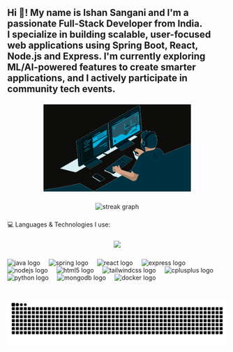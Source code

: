 <h2 align="left">Hi 👋! My name is Ishan Sangani and I'm a passionate Full-Stack Developer from India.<br>I specialize in building scalable, user-focused web applications using Spring Boot, React, Node.js and Express. I'm currently exploring ML/AI-powered features to create smarter applications, and I actively participate in community tech events.</h2>

###

<div align="center">
  <img height="200" src="https://raw.githubusercontent.com/Potential17/Potential17/master/user%20(2).gif"  />
</div>

###

<div align="center">
  <img src="https://streak-stats.demolab.com?user=IshanSangani&locale=en&mode=weekly&theme=dracula&hide_border=false&border_radius=5" height="200" alt="streak graph"  />
</div>

###

<p align="left">💻 Languages & Technologies I use:</p>

###

<div align="center">
  <img height="150" src="https://www.yessinfotech.com/wp-content/uploads/2019/11/spring-boot-logo.png"  />
</div>

###

<div align="left">
  <img src="https://cdn.jsdelivr.net/gh/devicons/devicon/icons/java/java-original.svg" height="50" alt="java logo"  />
  <img width="12" />
  <img src="https://cdn.simpleicons.org/spring/6DB33F" height="50" alt="spring logo"  />
  <img width="12" />
  <img src="https://cdn.simpleicons.org/react/61DAFB" height="50" alt="react logo"  />
  <img width="12" />
  <img src="https://skillicons.dev/icons?i=express" height="50" alt="express logo"  />
  <img width="12" />
  <img src="https://cdn.simpleicons.org/nodedotjs/339933" height="50" alt="nodejs logo"  />
  <img width="12" />
  <img src="https://cdn.simpleicons.org/html5/E34F26" height="50" alt="html5 logo"  />
  <img width="12" />
  <img src="https://cdn.simpleicons.org/tailwindcss/06B6D4" height="50" alt="tailwindcss logo"  />
  <img width="12" />

  <img src="https://cdn.jsdelivr.net/gh/devicons/devicon/icons/cplusplus/cplusplus-original.svg" height="50" alt="cplusplus logo"  />
  <img width="12" />
  <img src="https://cdn.simpleicons.org/python/3776AB" height="50" alt="python logo"  />
  <img width="12" />
  <img src="https://cdn.simpleicons.org/mongodb/47A248" height="50" alt="mongodb logo"  />

  <img width="12" />
  <img src="https://cdn.jsdelivr.net/gh/devicons/devicon/icons/docker/docker-original.svg" height="50" alt="docker logo"  />
</div>

###

<br clear="both">

<img src="https://raw.githubusercontent.com/IshanSangani/IshanSangani/output/snake.svg" alt="Snake animation" />

###

